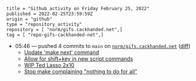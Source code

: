 ```
title = "Github activity on Friday February 25, 2022"
published = 2022-02-25T23:59:59Z
origin = "github"
type = "repository_activity"
repository = [ "norm/gifs.cackhanded.net",]
tag = [ "repo-gifs-cackhanded-net",]
```

* 05:46 — pushed 4 commits to `main` on [`norm/gifs.cackhanded.net`](https://github.com/norm/gifs.cackhanded.net) ([diff](https://github.com/norm/gifs.cackhanded.net/compare/10b9d6453ff487fc2f6115104176aedbe1b59562..810a497b376eb3d19dc0294f76854f268956c71f))
  * [Update 'make next' command](https://github.com/norm/gifs.cackhanded.net/commit/91e968ee76fca15343f0b30055eb50ba4adbe65d)
  * [Allow for shift+key in new script commands](https://github.com/norm/gifs.cackhanded.net/commit/4610a30c81c29aece15c9d586b6b00f3306b472e)
  * [WIP Ted Lasso 2x10](https://github.com/norm/gifs.cackhanded.net/commit/a46d15a94040c739817b298ed5682d21d247115e)
  * [Stop make complaining "nothing to do for all"](https://github.com/norm/gifs.cackhanded.net/commit/810a497b376eb3d19dc0294f76854f268956c71f)
